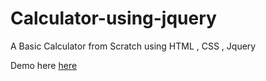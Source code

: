 # Calculator-using-jquery


A Basic Calculator from Scratch using HTML , CSS , Jquery

Demo here <a href="https://sachin9891.github.io/Calculator-using-jquery/" target ="_blank"> here </a>
